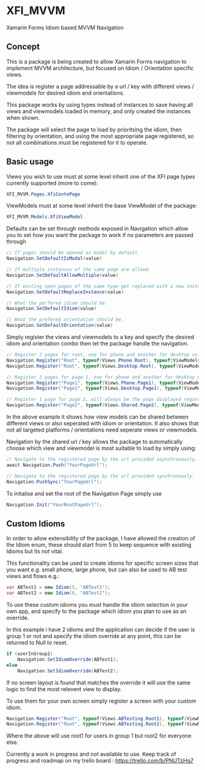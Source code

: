# XFI_MVVM
Xamarin Forms Idiom based MVVM Navigation

## Concept
This is a package is being created to allow Xamarin Forms navigation to implement MVVM architecture, but focused on Idiom / Orientation specific views.

The idea is register a page addressable by a url / key with different views / viewmodels for desired idiom and orientations. 

This package works by using types instead of instances to save having all views and viewmodels loaded in memory, and only created the instances when shown.

The package will select the page to load by prioritsing the idiom, then filtering by orientation, and using the most appropriate page registered, so not all combinations must be registered for it to operate.

## Basic usage
Views you wish to use must at some level inherit one of the XFI page types currently supported (more to come):

```csharp
XFI_MVVM.Pages.XfiContePage
```

ViewModels must at some level inherit the base ViewModel of the package:

```csharp
XFI_MVVM.Models.XfiViewModel
```

Defaults can be set through methods exposed in Navigation which allow you to set how you want the package to work if no parameters are passed through

```csharp
// If pages should be opened as modal by default.
Navigation.SetDefaultIsModal(value)

// If multiple instances of the same page are allowd.
Navigation.SetDefaultAllowMultiple(value)

// If exsting open pages of the same type get replaced with a new instance.
Navigation.SetDefaultReplaceInstance(value)

// What the perfered idiom should be.
Navigation.SetDefaultIdiom(value)

// What the prefered orientation should be.
Navigation.SetDefaultOrientation(value)
```

Simply register the views and viewmodels to a key and specify the desired idiom and orientation combo then let the package handle the navigation. 

```csharp
// Register 2 pages for root, one for phone and another for desktop using different views but the same viewmodel.
Navigation.Register("Root", typeof(Views.Phone.Root), typeof(ViewModels.Root), Idiom.Phone, Orientation.Portrait);
Navigation.Register("Root", typeof(Views.Desktop.Root), typeof(ViewModels.Root), Idiom.Desktop, Orientation.Landscape);

// Register 2 pages for page 1, one for phone and another for desktop using differet views and different viewmodels.
Navigation.Register("Page1", typeof(Views.Phone.Page1), typeof(ViewModels.Page1), Idiom.Phone, Orientation.Portrait);
Navigation.Register("Page1", typeof(Views.Desktop.Page1), typeof(ViewModels.Page1Destop), Idiom.Desktop, Orientation.Landscape);

// Register 1 page for page 2, will always be the page displayed regardless of idiom / orientation.
Navigation.Register("Page2", typeof(Views.Shared.Page2), typeof(ViewModels.Page2));
```

In the above example it shows how view models can be shared between different views or also seperated with idiom or orientation.
It also shows that not all targeted platforms / orientations need seperate views or viewmodels.

Navigation by the shared url / key allows the package to automatically choose which view and viewmodel is most suitable to load by simply using:

```csharp
// Navigate to the registered page by the url provided asynchronously.
await Navigation.Push("YourPageUrl");

// Navigate to the registered page by the url provided synchronously.
Navigation.PushSync("YourPageUrl");
```

To initalise and set the root of the Navigation Page simply use

```csharp
Navigation.Init("YourRootPageUrl");
```

## Custom Idioms
In order to allow extensibility of the package, I have allowed the creation of the Idiom enum, these should start from 5 to keep sequence with existing Idioms but its not vital.

This functionality can be used to create idioms for specific screen sizes that you want e.g. small phone, large phone, but can also be used to AB test views and flows e.g.:

```csharp
var ABTest1 = new Idiom(5, "ABTest1");
var ABTest2 = new Idiom(6, "ABTest2");
```

To use these custom idioms you must handle the idiom selection in your own app, and specify to the package which idiom you plan to use as an override.

In this example i have 2 idioms and the application can decide if the user is group 1 or not and specify the idiom override at any point, this can be returned to Null to reset.

```csharp
if (userInGroup1)
    Navigation.SetIdiomOverride(ABTest1);
else
    Navigation.SetIdiomOverride(ABTest2);
```
If no screen layout is found that matches the override it will use the same logic to find the most relevent view to display.

To use them for your own screen simply register a screen with your custom idiom.

```csharp
Navigation.Register("Root", typeof(Views.ABTesting.Root1), typeof(ViewModels.Root), ABTest1);
Navigation.Register("Root", typeof(Views.ABTesting.Root2), typeof(ViewModels.Root), ABTest2);
```

Where the above will use root1 for users in group 1 but root2 for everyone else.


Currently a work in progress and not available to use.
Keep track of progress and roadmap on my trello board : https://trello.com/b/PNUTzHg7